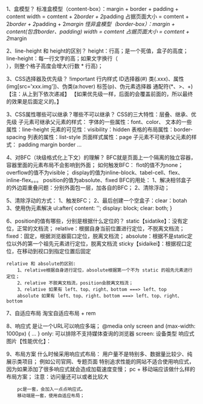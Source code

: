 1、盒模型？
    标准盒模型（content-box）：margin + border + padding + content
        width = comtent + 2*border + 2*padding
        占据页面大小 = comtent + 2*border + 2*padding + 2*margin
    怪异盒模型（border-box）：margin + content(包含border、padding)
        width = comtent
        占据页面大小 = comtent + 2*margin

2、line-height 和 height的区别？
    height：行高；是一个死值，盒子的高度； 
    line-height：每一行文字的高；如果文字换行（<br />），则整个格子高度会增大(行数 * 行高)；

3、CSS选择器及优先级？
    !important
    行内样式
    ID选择器(#)
    类(.xxx)、属性(img[src='xxx.img'])、伪类(a:hover)
    标签(p)、伪元素选择器
    通配符(*、>、+) 
    【注：从上到下依次递减】
    【如果优先级一样，后面的会覆盖前面的，所以最终的效果是后面定义的。】

3、CSS属性哪些可以继承？哪些不可以继承？
    CSS的三大特性：层叠、继承、优先级
    子元素可继承父元素的样式：
        字体的一些属性：font、color、
        文本的一些属性：line-height
        元素的可见性：visibility：hidden
        表格的布局属性：border-spacing
        列表的属性：list-style
        页面样式属性：page
    子元素不可继承父元素的样式：
        padding
        margin
        border
        ...

4、对BFC（块级格式化上下文）的理解？
    BFC就是页面上一个隔离的独立容器，容器里面的元素布局不会影响到外面；
    如何触发BFC：
        flot的值不为none；
        overflow的值不为visible；
        display的值为inline-block、tabel-cell、flex、inline-flex。。。
        position的值为absolute、fixed
    BFC的用处：
        1、解决相邻盒子的外边距重叠问题：分别外面包一层，加各自的BFC；
        2、清除浮动；

5、清除浮动的方式：
    1、触发BFC；
    2、最后创建一个空盒子：clear：botah
    3、使用伪元素解决
        ul:after{
            content: '';
            display: block;
            clear: both;
        }

6、position的值有哪些，分别是根据什么定位的？
    static【sidatike】：没有定位，正常的文档流；
    relative：根据自身当前位置进行定位，不脱离文档流；
    fixed：固定，根据浏览器窗口定位，脱离文档流；
    absolute：根据不是static定位以外的第一个祖先元素进行定位，脱离文档流
    sticky【sidaikei】：根据视口定位，在移动到视口到指定位置后固定

    relative 和 absolute的区别:
        1、relative根据自身进行定位，absolute根据第一个不为 static 的祖先元素进行定位；
        2、relative 不脱离文档流，position会脱离文档流；
        3、relative 如果有 left、top、right、bottom ===> left、top
        absolute 如果有 left、top、right、bottom ===> left、top、right、bottom

7、自适应布局
    淘宝自适应布局 + rem

8、响应式
    是让一个URL可以响应多端；
    @media only screen and (max-width: 1000px) {
        ...
    }
    only: 可以排除不支持媒体查询的浏览器
    screen: 设备类型
    响应式图片【性能优化】：
        <picture>
            <source srcset="large.jpg" media="(min-width: 1000px)" />
            <source srcset="middle.jpg" media="(min-width: 750px)" />
            <img srcset="base.jpg" />
        </picture>
        
9、布局方案
    什么时候采用响应式布局：
        用户量不是特别多、数据量比较少、纯展示类项目；
            例如公司官网、专题页面
        特别追求性能的网站不适合使用响应式，因为如果添加了很多响应式就会造成加载速度变慢；
    pc + 移动端应该做什么样的布局方案；
        注意：访问量还可以或者比较大
        
        pc是一套，会加入一点点响应式。
        移动端是一套，使用自适应布局；